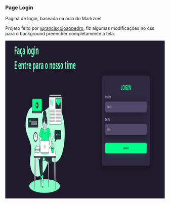 ### Page Login
<p>Pagina de login, baseada na aula do Markzuel </p>

<p>Projeto feito por <a href="https://github.com/franciscojoaopedro/">@ranciscojoaopedro</a>, fiz algumas modificações no css para o background preencher completamente a tela.</p>

<div>
<a href="https://page-login-omega.vercel.app/">
<img src="./src/img/pageLogin.png" width="1000" height="500px">
</a>
</div>

